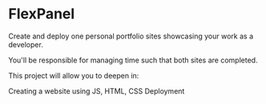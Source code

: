 # FlexPanel

Create and deploy one personal portfolio sites showcasing your work as a developer.

You'll be responsible for managing time such that both sites are completed.

This project will allow you to deepen in:

Creating a website using JS, HTML, CSS Deployment

